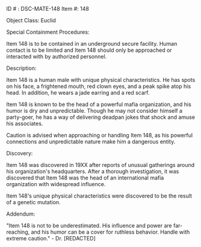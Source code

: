 ID # : DSC-MATE-148
Item #: 148

Object Class: Euclid

Special Containment Procedures:

Item 148 is to be contained in an underground secure facility. Human contact is to be limited and Item 148 should only be approached or interacted with by authorized personnel.

Description:

Item 148 is a human male with unique physical characteristics. He has spots on his face, a frightened mouth, red clown eyes, and a peak spike atop his head. In addition, he wears a jade earring and a red scarf.

Item 148 is known to be the head of a powerful mafia organization, and his humor is dry and unpredictable. Though he may not consider himself a party-goer, he has a way of delivering deadpan jokes that shock and amuse his associates.

Caution is advised when approaching or handling Item 148, as his powerful connections and unpredictable nature make him a dangerous entity.

Discovery:

Item 148 was discovered in 19XX after reports of unusual gatherings around his organization's headquarters. After a thorough investigation, it was discovered that Item 148 was the head of an international mafia organization with widespread influence.

Item 148's unique physical characteristics were discovered to be the result of a genetic mutation.

Addendum:

"Item 148 is not to be underestimated. His influence and power are far-reaching, and his humor can be a cover for ruthless behavior. Handle with extreme caution." - Dr. [REDACTED]